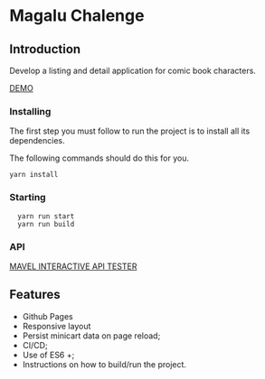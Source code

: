 # Magalu Chalenge
## Introduction 

Develop a listing and detail application for comic book characters.

[DEMO](https://escabora.github.io/test-magalu/)
### Installing
 
The first step you must follow to run the project is to install all its dependencies.

The following commands should do this for you.

```
yarn install
```
### Starting
```
  yarn run start 
  yarn run build
```
### API 

[MAVEL INTERACTIVE API TESTER](https://developer.marvel.com/docs#!/public/getCreatorCollection_get_0)

## Features
* Github Pages
* Responsive layout
* Persist minicart data on page reload;
* CI/CD;
* Use of ES6 +;
* Instructions on how to build/run the project.
